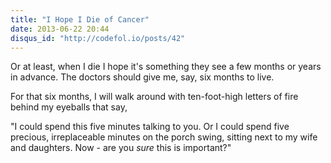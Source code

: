 ```yaml
---
title: "I Hope I Die of Cancer"
date: 2013-06-22 20:44
disqus_id: "http://codefol.io/posts/42"
---
```

Or at least, when I die I hope it's something they see a few months or years in advance. The doctors should give me, say, six months to live.

For that six months, I will walk around with ten-foot-high letters of fire behind my eyeballs that say,

"I could spend this five minutes talking to you. Or I could spend five precious, irreplaceable minutes on the porch swing, sitting next to my wife and daughters. Now - are you <i>sure</i> this is important?"
